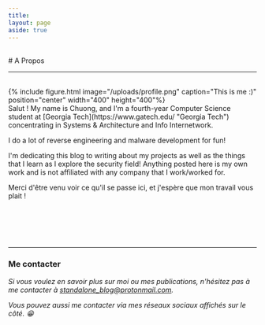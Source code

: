 ```yaml
---
title:
layout: page
aside: true
---
```


<br/>
# A Propos
<hr>
<br/>
{% include figure.html image="/uploads/profile.png" caption="This is me :)" position="center" width="400" height="400"%}
<br/>
Salut ! My name is Chuong, and I'm a fourth-year Computer Science student at [Georgia Tech](https://www.gatech.edu/ "Georgia Tech") concentrating in Systems & Architecture and Info Internetwork.

I do a lot of reverse engineering and malware development for fun!

I'm dedicating this blog to writing about my projects as well as the things that I learn as I explore the security field! Anything posted here is my own work and is not affiliated with any company that I work/worked for.

Merci d'être venu voir ce qu'il se passe ici, et j'espère que mon travail vous plait !

<br/><br/><br/><br/>

<hr>

### Me contacter

*Si vous voulez en savoir plus sur moi ou mes publications, n'hésitez pas à me contacter à [standalone_blog@protonmail.com](mailto:standalone_blog@protonmail.com "standalone_blog@protonmail.com").*

*Vous pouvez aussi me contacter via mes réseaux sociaux affichés sur le côté. :grin:*
